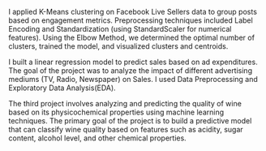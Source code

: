 I applied K-Means clustering on Facebook Live Sellers data to group posts based on engagement metrics. Preprocessing techniques included Label Encoding and Standardization (using StandardScaler for numerical features). Using the Elbow Method, we determined the optimal number of clusters, trained the model, and visualized clusters and centroids.

I built a linear regression model to predict sales based on ad expenditures. The goal of the project was to analyze the impact of different advertising mediums (TV, Radio, Newspaper) on Sales. I used Data Preprocessing and Exploratory Data Analysis(EDA).

The third project involves analyzing and predicting the quality of wine based on its physicochemical properties using machine learning techniques. The primary goal of the project is to build a predictive model that can classify wine quality based on features such as acidity, sugar content, alcohol level, and other chemical properties.
